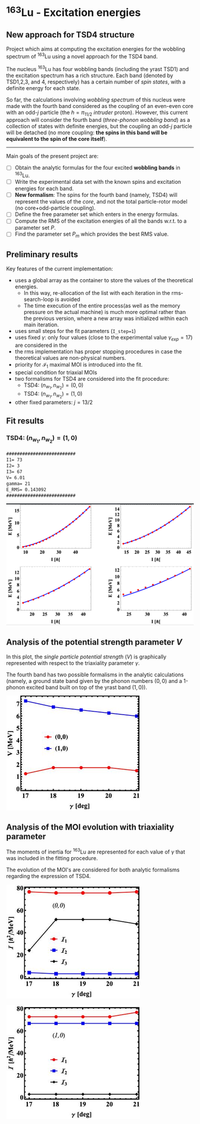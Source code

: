 # $^{163}$Lu - Excitation energies
## New approach for TSD4 structure

Project which aims at computing the excitation energies for the wobbling spectrum of $^{163}$Lu using a novel approach for the TSD4 band.

The nucleus $^{163}$Lu has four wobbling bands (including the yrast TSD1) and the excitation spectrum has a rich structure. Each band (denoted by TSD1,2,3, and 4, respectively) has a certain number of *spin states*, with a definite energy for each state.

So far, the calculations involving *wobbling spectrum* of this nucleus were made with the fourth band considered as the coupling of an even-even core with an odd-$j$ particle (the $h=\pi_{11/2}$ *intruder* proton). However, this current approach will consider the fourth band (*three-phonon wobbling band*) as a collection of states with definite energies, but the coupling an odd-$j$ particle will be detached (no more coupling: **the spins in this band will be equivalent to the spin of the core itself**).

___

Main goals of the present project are:

- [ ] Obtain the analytic formulas for the four excited **wobbling bands** in $^{163}$Lu.
- [ ] Write the experimental data set with the known spins and excitation energies for each band.
- [ ] **New formalism**: The spins for the fourth band (namely, TSD4) will represent the values of the *core*, and not the total particle-rotor model (no core+odd-particle coupling).
- [ ] Define the free parameter set which enters in the energy formulas.
- [ ] Compute the RMS of the excitation energies of all the bands w.r.t. to a parameter set $P$.
- [ ] Find the parameter set $P_m$ which provides the best RMS value.

## Preliminary results

Key features of the current implementation:

* uses a global array as the container to store the values of the theoretical energies.
  * In this way, re-allocation of the list with each iteration in the rms-search-loop is avoided
  * The time execution of the entire process(as well as the memory pressure on the actual machine) is much more optimal rather than the previous version, where a new array was initialized within each main iteration.
* uses small steps for the fit parameters (`I_step=1`)
* uses fixed $\gamma$: only four values (close to the experimental value $\gamma_{exp}=17$) are considered in the 
* the rms implementation has proper stopping procedures in case the theoretical values are non-physical numbers.
* priority for $\mathcal{I}_1$ maximal MOI is introduced into the fit. 
* special condition for triaxial MOIs
* two formalisms for TSD4 are considered into the fit procedure:
  * TSD4: $(n_{w_1},n_{w_2})=(0,0)$
  * TSD4: $(n_{w_1},n_{w_2})=(1,0)$
* other fixed parameters: $j=13/2$

## Fit results

### TSD4: $(n_{w_1},n_{w_2})=(1,0)$

```
##########################
I1= 73
I2= 3
I3= 67
V= 6.01
gamma= 21
E_RMS= 0.143092
##########################
```

![](./Reports/2020-08-30-11-34-28.png)

## Analysis of the potential strength parameter $V$

In this plot, the *single particle potential strength* ($V$) is graphically represented with respect to the triaxiality parameter $\gamma$.

The fourth band has two possible formalisms in the analytic calculations (namely, a ground state band given by the phonon numbers $(0,0)$ and a 1-phonon excited band built on top of the yrast band $(1,0)$).

![](./Reports/V_evolution.jpeg)

## Analysis of the MOI evolution with triaxiality parameter

The moments of inertia for $^{163}$Lu are represented for each value of $\gamma$ that was included in the fitting procedure.

The evolution of the MOI's are considered for both analytic formalisms regarding the expression of TSD4.

![](Reports/MOI_evolution_00.jpeg)

![](Reports/MOI_evolution_10.jpeg)